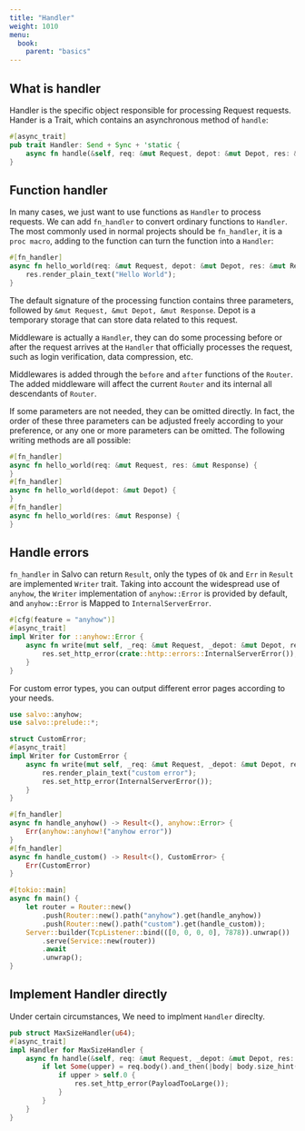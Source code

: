 ```yaml
---
title: "Handler"
weight: 1010
menu:
  book:
    parent: "basics"
---
```


## What is handler

Handler is the specific object responsible for processing Request requests. Hander is a Trait, which contains an asynchronous method of ```handle```: 

```rust
#[async_trait]
pub trait Handler: Send + Sync + 'static {
    async fn handle(&self, req: &mut Request, depot: &mut Depot, res: &mut Response);
}
```

## Function handler

In many cases, we just want to use functions as ```Handler``` to process requests. We can add ```fn_handler``` to convert ordinary functions to ```Handler```. The most commonly used in normal projects should be ```fn_handler```, it is a ```proc macro```, adding to the function can turn the function into a ```Handler```: 

```rust
#[fn_handler]
async fn hello_world(req: &mut Request, depot: &mut Depot, res: &mut Response) {
    res.render_plain_text("Hello World");
}
```

The default signature of the processing function contains three parameters, followed by ```&mut Request, &mut Depot, &mut Response```. Depot is a temporary storage that can store data related to this request.

Middleware is actually a ```Handler```, they can do some processing before or after the request arrives at the ```Handler``` that officially processes the request, such as login verification, data compression, etc.

Middlewares is added through the ```before``` and ```after``` functions of the ```Router```. The added middleware will affect the current ```Router``` and its internal all descendants of ```Router```.

If some parameters are not needed, they can be omitted directly. In fact, the order of these three parameters can be adjusted freely according to your preference, or any one or more parameters can be omitted. The following writing methods are all possible:

```rust
#[fn_handler]
async fn hello_world(req: &mut Request, res: &mut Response) {
}
#[fn_handler]
async fn hello_world(depot: &mut Depot) {
}
#[fn_handler]
async fn hello_world(res: &mut Response) {
}
```

## Handle errors

```fn_handler``` in Salvo can return ```Result```, only the types of ```Ok``` and ```Err``` in ```Result``` are implemented ```Writer``` trait. 
Taking into account the widespread use of ```anyhow```, the ```Writer``` implementation of ```anyhow::Error``` is provided by default, and ```anyhow::Error``` is Mapped to ```InternalServerError```. 

```rust
#[cfg(feature = "anyhow")]
#[async_trait]
impl Writer for ::anyhow::Error {
    async fn write(mut self, _req: &mut Request, _depot: &mut Depot, res: &mut Response) {
        res.set_http_error(crate::http::errors::InternalServerError());
    }
}
```

For custom error types, you can output different error pages according to your needs. 

```rust
use salvo::anyhow;
use salvo::prelude::*;

struct CustomError;
#[async_trait]
impl Writer for CustomError {
    async fn write(mut self, _req: &mut Request, _depot: &mut Depot, res: &mut Response) {
        res.render_plain_text("custom error");
        res.set_http_error(InternalServerError());
    }
}

#[fn_handler]
async fn handle_anyhow() -> Result<(), anyhow::Error> {
    Err(anyhow::anyhow!("anyhow error"))
}
#[fn_handler]
async fn handle_custom() -> Result<(), CustomError> {
    Err(CustomError)
}

#[tokio::main]
async fn main() {
    let router = Router::new()
        .push(Router::new().path("anyhow").get(handle_anyhow))
        .push(Router::new().path("custom").get(handle_custom));
    Server::builder(TcpListener::bind(([0, 0, 0, 0], 7878)).unwrap())
        .serve(Service::new(router))
        .await
        .unwrap();
}
```

## Implement Handler directly

Under certain circumstances, We need to implment ```Handler``` direclty.

```rust
pub struct MaxSizeHandler(u64);
#[async_trait]
impl Handler for MaxSizeHandler {
    async fn handle(&self, req: &mut Request, _depot: &mut Depot, res: &mut Response) {
        if let Some(upper) = req.body().and_then(|body| body.size_hint().upper()) {
            if upper > self.0 {
                res.set_http_error(PayloadTooLarge());
            }
        }
    }
}
```